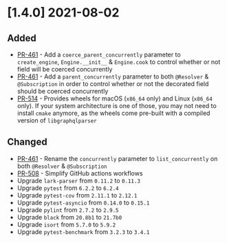 # [1.4.0] 2021-08-02

## Added

- [PR-461](https://github.com/tartiflette/tartiflette/pull/461) - Add a `coerce_parent_concurrently` parameter to `create_engine`, `Engine.__init__` & `Engine.cook` to control whether or not field will be coerced concurrently
- [PR-461](https://github.com/tartiflette/tartiflette/pull/461) - Add a `parent_concurrently` parameter to both `@Resolver` & `@Subscription` in order to control whether or not the decorated field should be coerced concurrently
- [PR-514](https://github.com/tartiflette/tartiflette/pull/514) - Provides wheels for macOS (`x86_64` only) and Linux (`x86_64` only). If your system architecture is one of those, you may not need to install `cmake` anymore, as the wheels come pre-built with a compiled version of `libgraphqlparser`

## Changed

- [PR-461](https://github.com/tartiflette/tartiflette/pull/461) - Rename the `concurrently` parameter to `list_concurrently` on both `@Resolver` & `@Subscription`
- [PR-508](https://github.com/tartiflette/tartiflette/pull/508) - Simplify GitHub actions workflows
- Upgrade `lark-parser` from `0.11.2` to `0.11.3`
- Upgrade `pytest` from `6.2.2` to `6.2.4`
- Upgrade `pytest-cov` from `2.11.1` to `2.12.1`
- Upgrade `pytest-asyncio` from `0.14.0` to `0.15.1`
- Upgrade `pylint` from `2.7.2` to `2.9.5`
- Upgrade `black` from `20.8b1` to `21.7b0`
- Upgrade `isort` from `5.7.0` to `5.9.2`
- Upgrade `pytest-benchmark` from `3.2.3` to `3.4.1`
